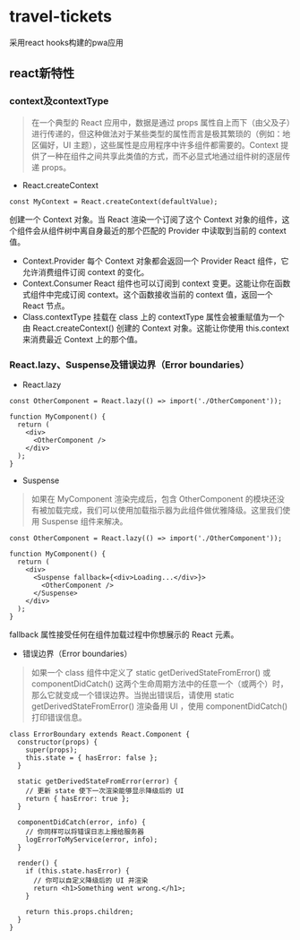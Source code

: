 # travel-tickets
采用react hooks构建的pwa应用

## react新特性
### context及contextType
> 在一个典型的 React 应用中，数据是通过 props 属性自上而下（由父及子）进行传递的，但这种做法对于某些类型的属性而言是极其繁琐的（例如：地区偏好，UI 主题），这些属性是应用程序中许多组件都需要的。Context 提供了一种在组件之间共享此类值的方式，而不必显式地通过组件树的逐层传递 props。
* React.createContext
```
const MyContext = React.createContext(defaultValue);
```
创建一个 Context 对象。当 React 渲染一个订阅了这个 Context 对象的组件，这个组件会从组件树中离自身最近的那个匹配的 Provider 中读取到当前的 context 值。
* Context.Provider
每个 Context 对象都会返回一个 Provider React 组件，它允许消费组件订阅 context 的变化。
* Context.Consumer
React 组件也可以订阅到 context 变更。这能让你在函数式组件中完成订阅 context。这个函数接收当前的 context 值，返回一个 React 节点。
* Class.contextType
挂载在 class 上的 contextType 属性会被重赋值为一个由 React.createContext() 创建的 Context 对象。这能让你使用 this.context 来消费最近 Context 上的那个值。

### React.lazy、Suspense及错误边界（Error boundaries）
* React.lazy
```
const OtherComponent = React.lazy(() => import('./OtherComponent'));

function MyComponent() {
  return (
    <div>
      <OtherComponent />
    </div>
  );
}
```
* Suspense
> 如果在 MyComponent 渲染完成后，包含 OtherComponent 的模块还没有被加载完成，我们可以使用加载指示器为此组件做优雅降级。这里我们使用 Suspense 组件来解决。
```
const OtherComponent = React.lazy(() => import('./OtherComponent'));

function MyComponent() {
  return (
    <div>
      <Suspense fallback={<div>Loading...</div>}>
        <OtherComponent />
      </Suspense>
    </div>
  );
}
```
fallback 属性接受任何在组件加载过程中你想展示的 React 元素。
* 错误边界（Error boundaries）
> 如果一个 class 组件中定义了 static getDerivedStateFromError() 或 componentDidCatch() 这两个生命周期方法中的任意一个（或两个）时，那么它就变成一个错误边界。当抛出错误后，请使用 static getDerivedStateFromError() 渲染备用 UI ，使用 componentDidCatch() 打印错误信息。
```
class ErrorBoundary extends React.Component {
  constructor(props) {
    super(props);
    this.state = { hasError: false };
  }

  static getDerivedStateFromError(error) {
    // 更新 state 使下一次渲染能够显示降级后的 UI
    return { hasError: true };
  }

  componentDidCatch(error, info) {
    // 你同样可以将错误日志上报给服务器
    logErrorToMyService(error, info);
  }

  render() {
    if (this.state.hasError) {
      // 你可以自定义降级后的 UI 并渲染
      return <h1>Something went wrong.</h1>;
    }

    return this.props.children; 
  }
}
```
